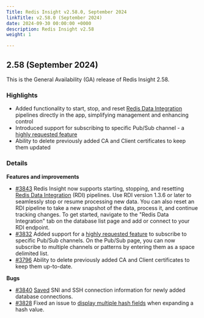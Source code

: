```yaml
---
Title: Redis Insight v2.58.0, September 2024
linkTitle: v2.58.0 (September 2024)
date: 2024-09-30 00:00:00 +0000
description: Redis Insight v2.58
weight: 1

---
```

## 2.58 (September 2024)
This is the General Availability (GA) release of Redis Insight 2.58.

### Highlights
- Added functionality to start, stop, and reset [Redis Data Integration](https://redis.io/data-integration/?utm_source=redisinsight&utm_medium=repository&utm_campaign=release_notes) pipelines directly in the app, simplifying management and enhancing control
- Introduced support for subscribing to specific Pub/Sub channel - a [highly requested feature](https://github.com/RedisInsight/RedisInsight/issues/1671)
- Ability to delete previously added CA and Client certificates to keep them updated

### Details

**Features and improvements**
- [#3843](https://github.com/RedisInsight/RedisInsight/pull/3843) Redis Insight now supports starting, stopping, and resetting [Redis Data Integration](https://redis.io/data-integration/?utm_source=redisinsight&utm_medium=repository&utm_campaign=release_notes) (RDI) pipelines. Use RDI version 1.3.6 or later to seamlessly stop or resume processing new data. You can also reset an RDI pipeline to take a new snapshot of the data, process it, and continue tracking changes. To get started, navigate to the "Redis Data Integration" tab on the database list page and add or connect to your RDI endpoint.
- [#3832](https://github.com/RedisInsight/RedisInsight/pull/3832) Added support for a [highly requested feature](https://github.com/RedisInsight/RedisInsight/issues/1671) to subscribe to specific Pub/Sub channels. On the Pub/Sub page, you can now subscribe to multiple channels or patterns by entering them as a space delimited list.
- [#3796](https://github.com/RedisInsight/RedisInsight/pull/3796) Ability to delete previously added CA and Client certificates to keep them up-to-date.

**Bugs**
- [#3840](https://github.com/RedisInsight/RedisInsight/pull/3840) [Saved](https://github.com/RedisInsight/RedisInsight/issues/3833) SNI and SSH connection information for newly added database connections.
- [#3828](https://github.com/RedisInsight/RedisInsight/pull/3828) Fixed an issue to [display multiple hash fields](https://github.com/RedisInsight/RedisInsight/issues/3826) when expanding a hash value.

